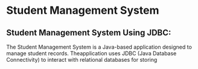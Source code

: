 # Student Management System 

## Student Management System Using JDBC:

The Student Management System is a Java-based application designed to manage student records. Theapplication uses JDBC (Java Database Connectivity) to interact with relational databases for storing

